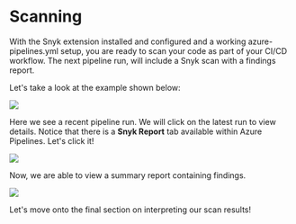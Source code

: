 # Scanning

With the Snyk extension installed and configured and a working azure-pipelines.yml setup, you are ready to scan your code as part of your CI/CD workflow. The next pipeline run, will include a Snyk scan with a findings report.

Let's take a look at the example shown below:

![](https://partner-workshop-assets.s3.us-east-2.amazonaws.com/azure-devops-08.png)

Here we see a recent pipeline run. We will click on the latest run to view details. Notice that there is a **Snyk Report** tab available within Azure Pipelines. Let's click it!

![](https://partner-workshop-assets.s3.us-east-2.amazonaws.com/azure-devops-09.png)

Now, we are able to view a summary report containing findings.

![](https://partner-workshop-assets.s3.us-east-2.amazonaws.com/azure-devops-10.png)

Let's move onto the final section on interpreting our scan results!

